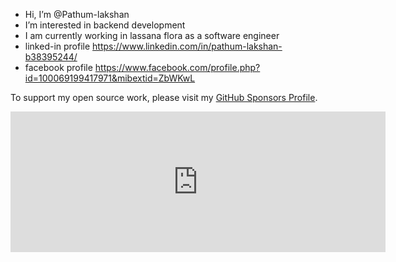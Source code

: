 -  Hi, I’m @Pathum-lakshan
-  I’m interested in backend development
-  I am currently working in lassana flora as a software engineer
-  linked-in profile https://www.linkedin.com/in/pathum-lakshan-b38395244/
-  facebook profile  https://www.facebook.com/profile.php?id=100069199417971&mibextid=ZbWKwL

To support my open source work, please visit my [GitHub Sponsors Profile](https://github.com/sponsors/Pathum-lakshan).

<!DOCTYPE html>
<html>
<head>
    <title>Sponsor Pathum-lakshan</title>
</head>
<body>
    <iframe src="https://github.com/sponsors/Pathum-lakshan/card" title="Sponsor Pathum-lakshan" height="225" width="600" style="border: 0;"></iframe>
</body>
</html>

